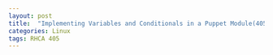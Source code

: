```yaml
---
layout: post
title:  "Implementing Variables and Conditionals in a Puppet Module(405-9)"
categories: Linux
tags: RHCA 405
---
```

